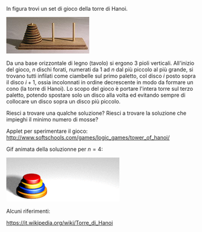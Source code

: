 In figura trovi un set di gioco della torre di Hanoi.

![Hanoi tower with $8$ disks.](figures/220px-Tower_of_Hanoi.jpeg)

Da una base orizzontale di legno (tavolo) si ergono $3$ pioli verticali.
All'inizio del gioco, $n$ dischi forati, numerati da $1$ ad $n$ dal più piccolo al più grande, si trovano tutti infilati come ciambelle sul primo paletto, col disco $i$ posto sopra il disco $i+1$, ossia incolonnati in ordine decrescente in modo da formare un cono (la torre di Hanoi). Lo scopo del gioco è portare l'intera torre sul terzo paletto, potendo spostare solo un disco alla volta ed evitando sempre di collocare un disco sopra un disco più piccolo. 

Riesci a trovare una qualche soluzione?
Riesci a trovare la soluzione che impieghi il minimo numero di mosse?


Applet per sperimentare il gioco:
http://www.softschools.com/games/logic_games/tower_of_hanoi/


Gif animata della soluzionne per $n=4$:

![optimal solution for $n=4$](figures/Tower_of_Hanoi_4.gif)


Alcuni riferimenti:

https://it.wikipedia.org/wiki/Torre_di_Hanoi